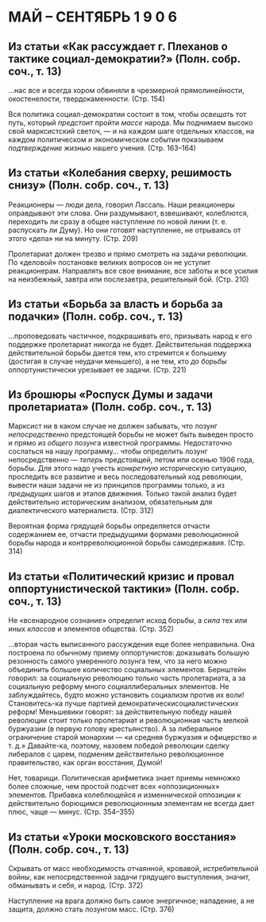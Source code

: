 # МАЙ – СЕНТЯБРЬ 1 9 0 6

## Из статьи «Как рассуждает г. Плеханов о тактике социал-демократии?» (Полн. собр. соч., т. 13)

…нас все и всегда хором обвиняли в чрезмерной прямолинейности, окостенелости, твердокаменности. (Стр. 154)

Вся политика социал-демократии состоит в том, чтобы _освещать_ тот путь, который _предстоит_ пройти _массе_ народа. Мы поднимаем высоко свой марксистский светоч, — и на каждом шаге отдельных классов, на каждом политическом и экономическом событии показываем _подтверждение_ жизнью нашего учения. (Стр. 163–164)

## Из статьи «Колебания сверху, решимость снизу» (Полн. собр. соч., т. 13)

Реакционеры — люди дела, говорил Лассаль. Наши реакционеры оправдывают эти слова. Они раздумывают, взвешивают, колеблются, переходить ли сразу в общее наступление по новой линии (т. е. распускать ли Думу). Но они готовят наступление, не отрываясь от этого «дела» ни на минуту. (Стр. 209)

Пролетариат должен трезво и прямо смотреть на задачи революции. По «деловой» постановке великих вопросов он не уступит реакционерам. Направлять все свое внимание, все заботы и все усилия на неизбежный, завтра или послезавтра, решительный бой. (Стр. 210)

## Из статьи «Борьба за власть и борьба за подачки» (Полн. собр. соч., т. 13)

…проповедовать частичное, подкрашивать его, призывать народ к его поддержке пролетариат никогда не будет. Действительная поддержка действительной борьбы дается тем, кто стремится к большему (достигая в случае неудачи меньшего), а не тем, кто _до борьбы_ оппортунистически урезывает ее задачи. (Стр. 221)

## Из брошюры «Роспуск Думы и задачи пролетариата» (Полн. собр. соч., т. 13)

Марксист ни в каком случае не должен забывать, что лозунг _непосредственно_ предстоящей борьбы не может быть выведен просто и прямо из _общего_ лозунга известной программы. Недостаточно сослаться на нашу программу… чтобы определить лозунг непосредственно — _теперь_ предстоящей, летом или осенью 1906 года, борьбы. Для этого надо учесть _конкретную_ историческую ситуацию, проследить все развитие и весь последовательный ход революции, вывести наши задачи не из принципов программы только, а из _предыдущих_ шагов и этапов движения. Только такой анализ будет действительно историческим анализом, обязательным для диалектического материалиста. (Стр. 312)

Вероятная форма грядущей борьбы определяется отчасти содержанием ее, отчасти предыдущими формами революционной борьбы народа и контрреволюционной борьбы самодержавия. (Стр. 314)

## Из статьи «Политический кризис и провал оппортунистической тактики» (Полн. собр. соч., т. 13)

Не «всенародное сознание» определит исход борьбы, а _сила_ тех или иных _классов_ и элементов общества. (Стр. 352)

…вторая часть выписанного рассуждения еще более неправильна. Она построена по обычному приему оппортунистов: доказывать большую резонность самого умеренного лозунга тем, что за него можно объединить большее количество социальных элементов. Бернштейн говорил: за социальную революцию только часть пролетариата, а за социальную реформу много социаллиберальных элементов. Не заблуждайтесь, будто можно установить социализм против их воли! Становитесь-ка лучше партией демократическисоциалистических реформ! Меньшевики говорят: за действительную победу нашей революции стоит только пролетариат и революционная часть мелкой буржуазии (в первую голову крестьянство). А за либеральное ограничение старой монархии — «и средняя буржуазия и офицерство и т. д.» Давайте-ка, поэтому, назовем победой революции сделку либералов с царем, подменим действительно революционное правительство, как орган восстания, Думой!

Нет, товарищи. Политическая арифметика знает приемы немножко более сложные, чем простой подсчет всех «оппозиционных» элементов. Прибавка колеблющейся и изменнической оппозиции к действительно борющимся революционным элементам не всегда дает плюс, чаще — минус. (Стр. 354–355)

## Из статьи «**Уроки московского восстания»** (Полн. собр. соч., т. 13)

Скрывать от масс необходимость отчаянной, кровавой, истребительной войны, как непосредственной задачи грядущего выступления, значит, обманывать и себя, и народ. (Стр. 372)

Наступление на врага должно быть самое энергичное; нападение, а не защита, должно стать лозунгом масс. (Стр. 376)